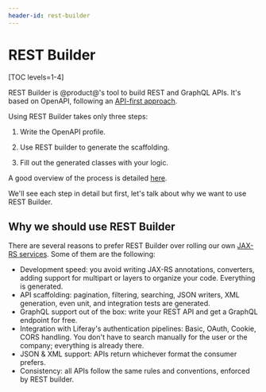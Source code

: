 ```yaml
---
header-id: rest-builder
---
```


# REST Builder

[TOC levels=1-4]

REST Builder is @product@'s tool to build REST and GraphQL APIs. It's based
on OpenAPI, following an
[API-first approach](/docs/7-2/frameworks/-/knowledge_base/f/headless-rest-apis).

Using REST Builder takes only three steps:

1. Write the OpenAPI profile.

2. Use REST builder to generate the scaffolding.

3. Fill out the generated classes with your logic.

A good overview of the process is detailed [here](https://help.liferay.com/hc/es/articles/360028748872-Generating-APIs-with-REST-Builder).

We'll see each step in detail but first, let's talk about why we want to use
REST Builder.

## Why we should use REST Builder

There are several reasons to prefer REST Builder over rolling our own [JAX-RS
services](https://help.liferay.com/hc/en-us/articles/360031902292-JAX-RS). Some of them are the following:

* Development speed: you avoid writing JAX-RS annotations, converters, adding
  support for multipart or layers to organize your code. Everything is generated.
* API scaffolding: pagination, filtering, searching, JSON writers, XML
  generation, even unit, and integration tests are generated.
* GraphQL support out of the box: write your REST API and get a GraphQL endpoint
  for free.
* Integration with Liferay's authentication pipelines: Basic, OAuth, Cookie,
  CORS handling. You don't have to search manually for the user or the company;
  everything is already there.
* JSON & XML support: APIs return whichever format the consumer prefers.
* Consistency: all APIs follow the same rules and conventions, enforced by
  REST builder.